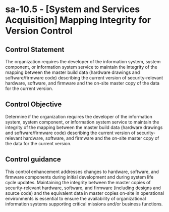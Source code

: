 # sa-10.5 - \[System and Services Acquisition\] Mapping Integrity for Version Control

## Control Statement

The organization requires the developer of the information system, system component, or information system service to maintain the integrity of the mapping between the master build data (hardware drawings and software/firmware code) describing the current version of security-relevant hardware, software, and firmware and the on-site master copy of the data for the current version.

## Control Objective

Determine if the organization requires the developer of the information system, system component, or information system service to maintain the integrity of the mapping between the master build data (hardware drawings and software/firmware code) describing the current version of security-relevant hardware, software, and firmware and the on-site master copy of the data for the current version.

## Control guidance

This control enhancement addresses changes to hardware, software, and firmware components during initial development and during system life cycle updates. Maintaining the integrity between the master copies of security-relevant hardware, software, and firmware (including designs and source code) and the equivalent data in master copies on-site in operational environments is essential to ensure the availability of organizational information systems supporting critical missions and/or business functions.
